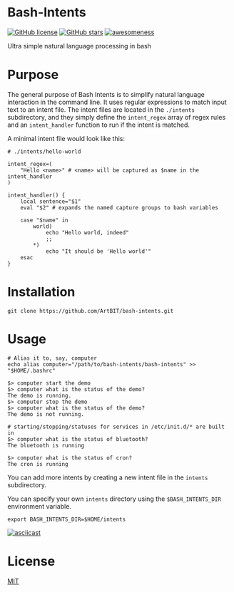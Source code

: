 # Bash-Intents
[![GitHub license](https://img.shields.io/github/license/ArtBIT/bash-intents.svg)](https://github.com/ArtBIT/bash-intents) [![GitHub stars](https://img.shields.io/github/stars/ArtBIT/bash-intents.svg)](https://github.com/ArtBIT/bash-intents)  [![awesomeness](https://img.shields.io/badge/awesomeness-maximum-red.svg)](https://github.com/ArtBIT/bash-intents)

Ultra simple natural language processing in bash

# Purpose

The general purpose of Bash Intents is to simplify natural language interaction in the command line. It uses regular expressions to match input text to an intent file. The intent files are located in the `./intents` subdirectory, and they simply define the `intent_regex` array of regex rules and an `intent_handler` function to run if the intent is matched.

A minimal intent file would look like this:

```
# ./intents/hello-world

intent_regex=(
    "Hello <name>" # <name> will be captured as $name in the intent_handler
)

intent_handler() {
    local sentence="$1"
    eval "$2" # expands the named capture groups to bash variables

    case "$name" in
        world)
            echo "Hello world, indeed"
            ;;
        *)
            echo "It should be 'Hello world'"
    esac
}
```

# Installation
```
git clone https://github.com/ArtBIT/bash-intents.git
```

# Usage
```
# Alias it to, say, computer
echo alias computer="/path/to/bash-intents/bash-intents" >> "$HOME/.bashrc"

$> computer start the demo
$> computer what is the status of the demo?
The demo is running.
$> computer stop the demo
$> computer what is the status of the demo?
The demo is not running.

# starting/stopping/statuses for services in /etc/init.d/* are built in
$> computer what is the status of bluetooth?
The bluetooth is running

$> computer what is the status of cron?
The cron is running
```

You can add more intents by creating a new intent file in the `intents` subdirectory.

You can specify your own `intents` directory using the `$BASH_INTENTS_DIR` environment variable. 
```
export BASH_INTENTS_DIR=$HOME/intents
```

[![asciicast](https://asciinema.org/a/LbNOgxhO1fuNRgI1eOM3nyZrd.svg)](https://asciinema.org/a/LbNOgxhO1fuNRgI1eOM3nyZrd)

# License

[MIT](LICENSE.md)
